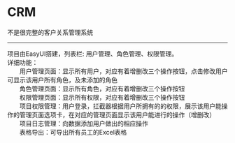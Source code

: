 # CRM
  不是很完整的客户关系管理系统
  ***
项目由EasyUI搭建，列表栏: 用户管理、角色管理、权限管理。</br>
详细功能：</br>
&emsp;&emsp;用户管理页面：显示所有用户，对应有着增删改三个操作按钮，点击修改用户可显示该用户所有角色，及未添加的角色<br>
&emsp;&emsp;角色管理页面：显示所有角色，对应有着增删改三个操作按钮<br>
&emsp;&emsp;权限管理页面：显示所有权限，对应有着增删改三个操作按钮<br>
&emsp;&emsp;项目权限管理：用户登录，拦截器根据用户所拥有的的权限，展示该用户能操作的管理页面选项卡，在对应的管理页面显示该用户能进行的操作（增删改）<br>
&emsp;&emsp;项目日志管理：向数据添加用户做出的相应操作<br>
&emsp;&emsp;表格导出：可导出所有员工的Excel表格<br>
